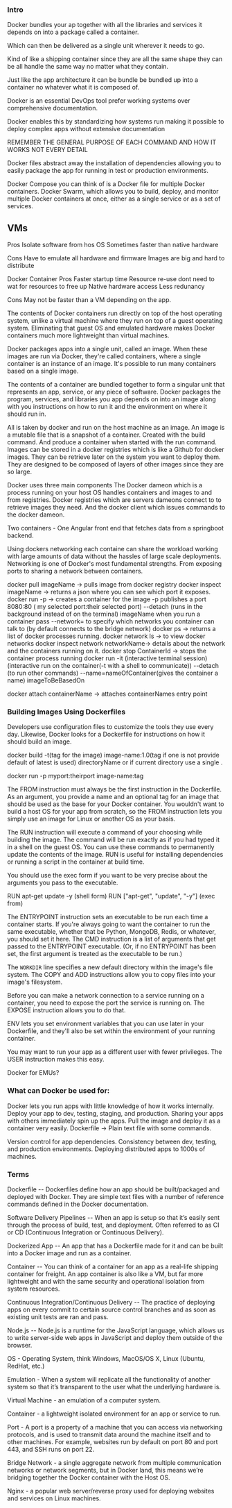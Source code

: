 ### Intro
Docker bundles your ap together with all the libraries and services it depends on into a package called a container.

Which can then be delivered as a single unit wherever it needs to go.

Kind of like a shipping container since they are all the same shape they can be all handle the same way no matter what they contain.

Just like the app architecture it can be bundle be bundled up into a container no whatever what it is composed of.

Docker is an essential DevOps tool prefer working systems over comprehensive documentation.

Docker enables this by standardizing how systems run making it possible to deploy complex apps without extensive documentation

REMEMBER THE GENERAL PURPOSE OF EACH COMMAND AND HOW IT WORKS NOT EVERY DETAIL

Docker files abstract away the installation of dependencies allowing you to easily package the app for running in test or production environments.

Docker Compose you can think of is a Docker file for multiple Docker containers.
Docker Swarm, which allows you to build, deploy, and monitor multiple Docker containers at once, either as a single service or as a set of services.

## VMs
Pros
Isolate software from hos OS
Sometimes faster than native hardware

Cons
Have to emulate all hardware and firmware
Images are big and hard to distribute

Docker Container
Pros
Faster startup time
Resource re-use dont need to wat for resources to free up
Native hardware access
Less redunancy

Cons
May not be faster than  a VM depending on the app.

The contents of Docker containers run directly on top of the host operating system, unlike a virtual machine where they run on top of a guest operating system. Eliminating that guest OS and emulated hardware makes Docker containers much more lightweight than virtual machines.

Docker packages apps into a single unit, called an image. When these images are run via Docker, they're called containers, where a single container is an instance of an image. It's possible to run many containers based on a single image.

The contents of a container are bundled together to form a singular unit that represents an app, service, or any piece of software.
Docker packages the program, services, and libraries you app depends on into an image along with you instructions on how to run it and the environment on where it should run in. 

All is taken by docker and run on the host machine as an image. An image is a mutable file that is a snapshot of a container. Created with the build command. And produce a container when started with the run command. Images can be stored in a docker registries which is like a Github for docker images. They can be retrieve later on the system you want to deploy them. They are designed to be composed of layers of other images since they are so large.

Docker uses three main components
The Docker dameon which is a process running on your host OS handles containers and images to and from registries. Docker registries which are servers dameons connect to to retrieve images they need. And the docker client which issues commands to the docker dameon. 

Two containers - One Angular front end that fetches data from a springboot backend.

Using dockers networking each containe can share the workload working with large amounts of data without the hassles of large scale deployments. Networking is one of Docker's most fundamental strengths. From exposing ports to sharing a network between containers.

docker pull imageName -> pulls image from docker registry
docker inspect imageName -> returns a json where you can see which port it exposes.
docker run -p -> creates a container for the image -p publishes a port 8080:80 ( my selected port:their selected port) --detach (runs in the background instead of on the terminal) imageName
when you run a container pass --network= to specify which networks you container can talk to (by default connects to the bridge network)
docker ps -> returns a list of docker processes running.
docker network ls -> to view docker networks
docker inspect network networkName-> details about the network and the containers running on it.
docker stop ContainerId -> stops the container process running
docker run -it (interactive terminal session)(interactive run on the container(-t with a shell to communicate)) --detach (to run other commands) --name=nameOfContainer(gives the container a name) imageToBeBasedOn

docker attach containerName -> attaches containerNames entry point

### Building Images Using Dockerfiles
Developers use configuration files to customize the tools they use every day. Likewise, Docker looks for a Dockerfile for instructions on how it should build an image. 

docker build -t(tag for the image) image-name:1.0(tag if one is not provide default of latest is used) directoryName or if current directory use a single .

docker run -p myport:theirport image-name:tag

The FROM instruction must always be the first instruction in the Dockerfile. As an argument, you provide a name and an optional tag for an image that should be used as the base for your Docker container. You wouldn't want to build a host OS for your app from scratch, so the FROM instruction lets you simply use an image for Linux or another OS as your basis.

The RUN instruction will execute a command of your choosing while building the image. The command will be run exactly as if you had typed it in a shell on the guest OS. You can use these commands to permanently update the contents of the image. RUN is useful for installing dependencies or running a script in the container at build time.

You should use the exec form if you want to be very precise about the arguments you pass to the executable.

RUN apt-get update -y (shell form)
RUN ["apt-get", "update", "-y"] (exec from)

The ENTRYPOINT instruction sets an executable to be run each time a container starts. If you're always going to want the container to run the same executable, whether that be Python, MongoDB, Redis, or whatever, you should set it here. The CMD instruction is a list of arguments that get passed to the ENTRYPOINT executable. (Or, if no ENTRYPOINT has been set, the first argument is treated as the executable to be run.)

The `WORKDIR` line specifies a new default directory within the image's file system. The COPY and ADD instructions allow you to copy files into your image's filesystem.

Before you can make a network connection to a service running on a container, you need to expose the port the service is running on. The EXPOSE instruction allows you to do that.

ENV lets you set environment variables that you can use later in your Dockerfile, and they'll also be set within the environment of your running container.

You may want to run your app as a different user with fewer privileges. The USER instruction makes this easy.



Docker for EMUs?

### What can Docker be used for:
Docker lets you run apps with little knowledge of how it works internally.
Deploy your app to dev, testing, staging, and production.
Sharing your apps with others immediately spin up the apps.
Pull the image and deploy it as a container very easily. Dockerfile -> Plain text file with some commands.

Version control for app dependencies.
Consistency between dev, testing, and production environments.
Deploying distributed apps to 1000s of machines.

### Terms
Dockerfile -- Dockerfiles define how an app should be built/packaged and deployed with Docker. They are simple text files with a number of reference commands defined in the Docker documentation.

Software Delivery Pipelines -- When an app is setup so that it’s easily sent through the process of build, test, and deployment. Often referred to as CI or CD 
(Continuous Integration or Continuous Delivery).

Dockerized App -- An app that has a Dockerfile made for it and can be built into a Docker image and run as a container.

Container -- You can think of a container for an app as a real-life shipping container for freight. An app container is also like a VM, but far more lightweight and with the same security and operational isolation from system resources.

Continuous Integration/Continuous Delivery -- The practice of deploying apps on every commit to certain source control branches and as soon as existing unit tests are ran and pass.

Node.js -- Node.js is a runtime for the JavaScript language, which allows us to write server-side web apps in JavaScript and deploy them outside of the browser.

OS - Operating System, think Windows, MacOS/OS X, Linux (Ubuntu, RedHat, etc.)

Emulation - When a system will replicate all the functionality of another system so that it’s transparent to the user what the underlying hardware is.

Virtual Machine - an emulation of a computer system.

Container - a lightweight isolated environment for an app or service to run.

Port - A port is a property of a machine that you can access via networking protocols, and is used to transmit data around the machine itself and to other machines. For example, websites run by default on port 80 and port 443, and SSH runs on port 22.

Bridge Network - a single aggregate network from multiple communication networks or network segments, but in Docker land, this means we’re bridging together the Docker container with the Host OS.

Nginx - a popular web server/reverse proxy used for deploying websites and services on Linux machines.

